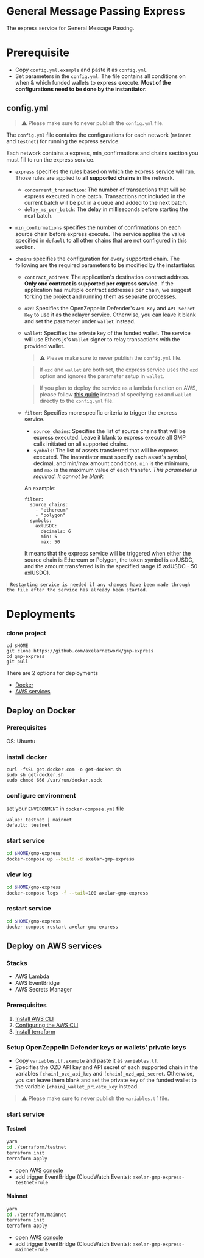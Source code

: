# General Message Passing Express

The express service for General Message Passing.

# Prerequisite

- Copy `config.yml.example` and paste it as `config.yml`.
- Set parameters in the `config.yml`. The file contains all conditions on when & which funded wallets to express execute. **Most of the configurations need to be done by the instantiator.**

## config.yml

> :warning: Please make sure to never publish the `config.yml` file.

The `config.yml` file contains the configurations for each network (`mainnet` and `testnet`) for running the express service.

Each network contains a express, min_confirmations and chains section you must fill to run the express service.

- `express` specifies the rules based on which the express service will run. Those rules are applied to **all supported chains** in the network.
  - `concurrent_transaction`: The number of transactions that will be express executed in one batch. Transactions not included in the current batch will be put in a queue and added to the next batch.
  - `delay_ms_per_batch`: The delay in milliseconds before starting the next batch.
- `min_confirmations` specifies the number of confirmations on each source chain before express execute. The service applies the value specified in `default` to all other chains that are not configured in this section.
- `chains` specifies the configuration for every supported chain. The following are the required parameters to be modified by the instantiator.

  - `contract_address`: The application's destination contract address. **Only one contract is supported per express service**. If the application has multiple contract addresses per chain, we suggest forking the project and running them as separate processes.

  - `ozd`: Specifies the OpenZeppelin Defender's `API Key` and `API Secret Key` to use it as the relayer service. Otherwise, you can leave it blank and set the parameter under `wallet` instead.
  - `wallet`: Specifies the private key of the funded wallet. The service will use Ethers.js's `Wallet` signer to relay transactions with the provided wallet.

    > :warning: Please make sure to never publish the `config.yml` file.

    > If `ozd` and `wallet` are both set, the express service uses the `ozd` option and ignores the parameter setup in `wallet`.

    > If you plan to deploy the service as a lambda function on AWS, please follow [this guide](https://github.com/axelarnetwork/gmp-express#setup-openzeppelin-defender-keys-or-wallets-private-keys) instead of specifying `ozd` and `wallet` directly to the `config.yml` file.

  - `filter`: Specifies more specific criteria to trigger the express service.
    - `source_chains`: Specifies the list of source chains that will be express executed. Leave it blank to express execute all GMP calls initiated on all supported chains.
    - `symbols`: The list of assets transferred that will be express executed. The instantiator must specify each asset's symbol, decimal, and min/max amount conditions. `min` is the minimum, and `max` is the maximum value of each transfer. *This parameter is required. It cannot be blank.* 

    An example:

    ```
    filter: 
      source_chains: 
        - "ethereum"
        - "polygon"
      symbols:
        axlUSDC:
          decimals: 6
          min: 5
          max: 50
    ```

    It means that the express service will be triggered when either the source chain is Ethereum or Polygon, the token symbol is axlUSDC, and the amount transferred is in the specified range (5 axlUSDC - 50 axlUSDC).

```
ℹ️ Restarting service is needed if any changes have been made through the file after the service has already been started.
```

# Deployments

### clone project

```
cd $HOME
git clone https://github.com/axelarnetwork/gmp-express
cd gmp-express
git pull
```

There are 2 options for deployments

- [Docker](#deploy-on-docker)
- [AWS services](#deploy-on-aws-services)

## Deploy on Docker

### Prerequisites

OS: Ubuntu

### install docker

```
curl -fsSL get.docker.com -o get-docker.sh
sudo sh get-docker.sh
sudo chmod 666 /var/run/docker.sock
```

### configure environment

set your `ENVIRONMENT` in `docker-compose.yml` file

```
value: testnet | mainnet
default: testnet
```

### start service

```bash
cd $HOME/gmp-express
docker-compose up --build -d axelar-gmp-express
```

### view log

```bash
cd $HOME/gmp-express
docker-compose logs -f --tail=100 axelar-gmp-express
```

### restart service

```bash
cd $HOME/gmp-express
docker-compose restart axelar-gmp-express
```

## Deploy on AWS services

### Stacks

- AWS Lambda
- AWS EventBridge
- AWS Secrets Manager

### Prerequisites

1. [Install AWS CLI](https://docs.aws.amazon.com/cli/latest/userguide/getting-started-prereqs.html)
2. [Configuring the AWS CLI](https://docs.aws.amazon.com/cli/latest/userguide/cli-chap-configure.html)
3. [Install terraform](https://learn.hashicorp.com/tutorials/terraform/install-cli)

### Setup OpenZeppelin Defender keys or wallets' private keys
- Copy `variables.tf.example` and paste it as `variables.tf`.
- Specifies the OZD API key and API secret of each supported chain in the variables `[chain]_ozd_api_key` and `[chain]_ozd_api_secret`. Otherwise, you can leave them blank and set the private key of the funded wallet to the variable `[chain]_wallet_private_key` instead.
> :warning: Please make sure to never publish the `variables.tf` file.

### start service

#### Testnet

```bash
yarn
cd ./terraform/testnet
terraform init
terraform apply
```

- open [AWS console](https://console.aws.amazon.com/lambda/home#/functions/axelar-gmp-express-testnet?tab=configure)
- add trigger EventBridge (CloudWatch Events): `axelar-gmp-express-testnet-rule`

#### Mainnet

```bash
yarn
cd ./terraform/mainnet
terraform init
terraform apply
```

- open [AWS console](https://console.aws.amazon.com/lambda/home#/functions/axelar-gmp-express-mainnet?tab=configure)
- add trigger EventBridge (CloudWatch Events): `axelar-gmp-express-mainnet-rule`

